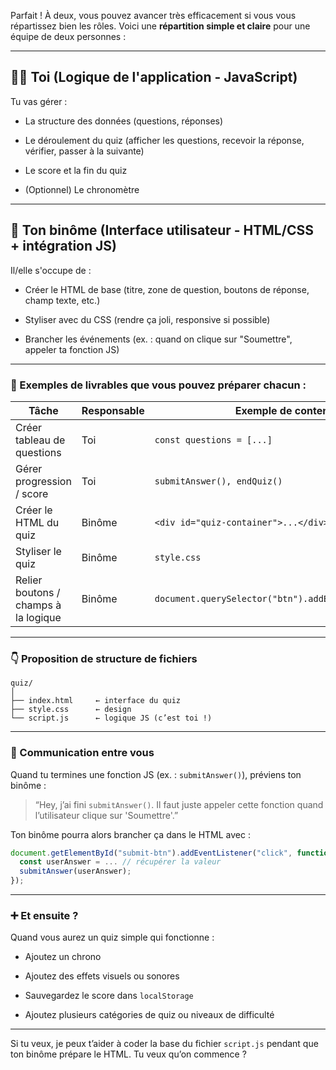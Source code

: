Parfait ! À deux, vous pouvez avancer très efficacement si vous vous répartissez bien les rôles. Voici une **répartition simple et claire** pour une équipe de deux personnes :

---

## 🧑‍💻 **Toi (Logique de l'application - JavaScript)**

Tu vas gérer :

- La structure des données (questions, réponses)
    
- Le déroulement du quiz (afficher les questions, recevoir la réponse, vérifier, passer à la suivante)
    
- Le score et la fin du quiz
    
- (Optionnel) Le chronomètre
    

---

## 🎨 **Ton binôme (Interface utilisateur - HTML/CSS + intégration JS)**

Il/elle s'occupe de :

- Créer le HTML de base (titre, zone de question, boutons de réponse, champ texte, etc.)
    
- Styliser avec du CSS (rendre ça joli, responsive si possible)
    
- Brancher les événements (ex. : quand on clique sur "Soumettre", appeler ta fonction JS)
    

---

### 📌 Exemples de livrables que vous pouvez préparer chacun :

| Tâche                                | Responsable | Exemple de contenu                                    |
| ------------------------------------ | ----------- | ----------------------------------------------------- |
| Créer tableau de questions           | Toi         | `const questions = [...]`                             |
| Gérer progression / score            | Toi         | `submitAnswer(), endQuiz()`                           |
| Créer le HTML du quiz                | Binôme      | `<div id="quiz-container">...</div>`                  |
| Styliser le quiz                     | Binôme      | `style.css`                                           |
| Relier boutons / champs à la logique | Binôme      | `document.querySelector("btn").addEventListener(...)` |

---

### 👇 Proposition de structure de fichiers

```
quiz/
│
├── index.html     ← interface du quiz
├── style.css      ← design
└── script.js      ← logique JS (c’est toi !)
```

---

### 💬 Communication entre vous

Quand tu termines une fonction JS (ex. : `submitAnswer()`), préviens ton binôme :

> “Hey, j’ai fini `submitAnswer()`. Il faut juste appeler cette fonction quand l’utilisateur clique sur 'Soumettre'.”

Ton binôme pourra alors brancher ça dans le HTML avec :

```js
document.getElementById("submit-btn").addEventListener("click", function () {
  const userAnswer = ... // récupérer la valeur
  submitAnswer(userAnswer);
});
```

---

### ➕ Et ensuite ?

Quand vous aurez un quiz simple qui fonctionne :

- Ajoutez un chrono
    
- Ajoutez des effets visuels ou sonores
    
- Sauvegardez le score dans `localStorage`
    
- Ajoutez plusieurs catégories de quiz ou niveaux de difficulté
    

---

Si tu veux, je peux t’aider à coder la base du fichier `script.js` pendant que ton binôme prépare le HTML. Tu veux qu’on commence ?